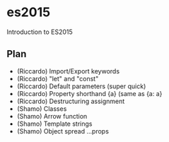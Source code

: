 # es2015

Introduction to ES2015

## Plan

- (Riccardo) Import/Export keywords
- (Riccardo) "let" and "const"
- (Riccardo) Default parameters (super quick)
- (Riccardo) Property shorthand  {a} (same as {a: a}
- (Riccardo) Destructuring assignment
- (Shamo) Classes
- (Shamo) Arrow function
- (Shamo) Template strings
- (Shamo) Object spread ...props